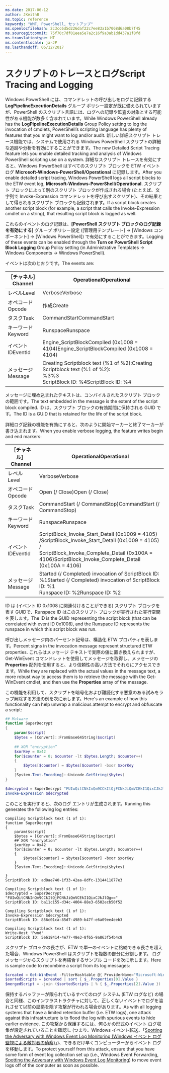 ```yaml
---
ms.date: 2017-06-12
author: JKeithB
ms.topic: reference
keywords: "WMF, PowerShell, セットアップ"
ms.openlocfilehash: 2c3cc6d5d226daf22c7ee83a1b7068d6a08b7f45
ms.sourcegitcommit: 75f70c7df01eea5e7a2c16f9a3ab1dd437a1f8fd
ms.translationtype: HT
ms.contentlocale: ja-JP
ms.lasthandoff: 06/12/2017
---
```

# <a name="script-tracing-and-logging"></a><span data-ttu-id="dc1b6-102">スクリプトのトレースとログ</span><span class="sxs-lookup"><span data-stu-id="dc1b6-102">Script Tracing and Logging</span></span>

<span data-ttu-id="dc1b6-103">Windows PowerShell には、コマンドレットの呼び出しをログに記録する **LogPipelineExecutionDetails** グループ ポリシー設定が既に備えられていますが、PowerShell のスクリプト言語には、ログへの記録や監査の対象とする可能性がある機能が数多く含まれています。</span><span class="sxs-lookup"><span data-stu-id="dc1b6-103">While Windows PowerShell already has the **LogPipelineExecutionDetails** Group Policy setting to log the invocation of cmdlets, PowerShell’s scripting language has plenty of features that you might want to log and/or audit.</span></span> <span data-ttu-id="dc1b6-104">新しい詳細スクリプト トレース機能では、システムで使用される Windows PowerShell スクリプトの詳細な追跡や分析を有効にすることができます。</span><span class="sxs-lookup"><span data-stu-id="dc1b6-104">The new Detailed Script Tracing feature lets you enable detailed tracking and analysis of Windows PowerShell scripting use on a system.</span></span> <span data-ttu-id="dc1b6-105">詳細なスクリプト トレースを有効にすると、Windows PowerShell はすべてのスクリプト ブロックを ETW イベント ログ **Microsoft-Windows-PowerShell/Operational** に記録します。</span><span class="sxs-lookup"><span data-stu-id="dc1b6-105">After you enable detailed script tracing, Windows PowerShell logs all script blocks to the ETW event log, **Microsoft-Windows-PowerShell/Operational**.</span></span> <span data-ttu-id="dc1b6-106">スクリプト ブロックによって別のスクリプト ブロックが作成される場合 (たとえば、文字列で Invoke-Expression コマンドレットを呼び出すスクリプト)、その結果として得られるスクリプト ブロックも記録されます。</span><span class="sxs-lookup"><span data-stu-id="dc1b6-106">If a script block creates another script block (for example, a script that calls the Invoke-Expression cmdlet on a string), that resulting script block is logged as well.</span></span>

<span data-ttu-id="dc1b6-107">これらのイベントのログ記録は、**[PowerShell スクリプト ブロックのログ記録を有効にする]** グループ ポリシー設定 ([管理用テンプレート] -> [Windows コンポーネント] -> [Windows PowerShell]) で有効にすることができます。</span><span class="sxs-lookup"><span data-stu-id="dc1b6-107">Logging of these events can be enabled through the **Turn on PowerShell Script Block Logging** Group Policy setting (in Administrative Templates -> Windows Components -> Windows PowerShell).</span></span>

<span data-ttu-id="dc1b6-108">イベントは次のとおりです。</span><span class="sxs-lookup"><span data-stu-id="dc1b6-108">The events are:</span></span>

| <span data-ttu-id="dc1b6-109">［チャネル］</span><span class="sxs-lookup"><span data-stu-id="dc1b6-109">Channel</span></span> | <span data-ttu-id="dc1b6-110">Operational</span><span class="sxs-lookup"><span data-stu-id="dc1b6-110">Operational</span></span>                                 |
|---------|---------------------------------------------|
| <span data-ttu-id="dc1b6-111">レベル</span><span class="sxs-lookup"><span data-stu-id="dc1b6-111">Level</span></span>   | <span data-ttu-id="dc1b6-112">Verbose</span><span class="sxs-lookup"><span data-stu-id="dc1b6-112">Verbose</span></span>                                     |
| <span data-ttu-id="dc1b6-113">オペコード</span><span class="sxs-lookup"><span data-stu-id="dc1b6-113">Opcode</span></span>  | <span data-ttu-id="dc1b6-114">作成</span><span class="sxs-lookup"><span data-stu-id="dc1b6-114">Create</span></span>                                      |
| <span data-ttu-id="dc1b6-115">タスク</span><span class="sxs-lookup"><span data-stu-id="dc1b6-115">Task</span></span>    | <span data-ttu-id="dc1b6-116">CommandStart</span><span class="sxs-lookup"><span data-stu-id="dc1b6-116">CommandStart</span></span>                                |
| <span data-ttu-id="dc1b6-117">キーワード</span><span class="sxs-lookup"><span data-stu-id="dc1b6-117">Keyword</span></span> | <span data-ttu-id="dc1b6-118">Runspace</span><span class="sxs-lookup"><span data-stu-id="dc1b6-118">Runspace</span></span>                                    |
| <span data-ttu-id="dc1b6-119">イベント ID</span><span class="sxs-lookup"><span data-stu-id="dc1b6-119">EventId</span></span> | <span data-ttu-id="dc1b6-120">Engine_ScriptBlockCompiled (0x1008 = 4104)</span><span class="sxs-lookup"><span data-stu-id="dc1b6-120">Engine_ScriptBlockCompiled (0x1008 = 4104)</span></span>  |
| <span data-ttu-id="dc1b6-121">メッセージ</span><span class="sxs-lookup"><span data-stu-id="dc1b6-121">Message</span></span> | <span data-ttu-id="dc1b6-122">Creating Scriptblock text (%1 of %2):</span><span class="sxs-lookup"><span data-stu-id="dc1b6-122">Creating Scriptblock text (%1 of %2):</span></span> </br> <span data-ttu-id="dc1b6-123">%3</span><span class="sxs-lookup"><span data-stu-id="dc1b6-123">%3</span></span> </br> <span data-ttu-id="dc1b6-124">ScriptBlock ID: %4</span><span class="sxs-lookup"><span data-stu-id="dc1b6-124">ScriptBlock ID: %4</span></span> |


<span data-ttu-id="dc1b6-125">メッセージに埋め込まれたテキストは、コンパイルされたスクリプト ブロックの範囲です。</span><span class="sxs-lookup"><span data-stu-id="dc1b6-125">The text embedded in the message is the extent of the script block compiled.</span></span> <span data-ttu-id="dc1b6-126">ID は、スクリプト ブロックの有効期間に保持される GUID です。</span><span class="sxs-lookup"><span data-stu-id="dc1b6-126">The ID is a GUID that is retained for the life of the script block.</span></span>

<span data-ttu-id="dc1b6-127">詳細ログ記録の機能を有効にすると、次のように開始マーカーと終了マーカーが書き込まれます。</span><span class="sxs-lookup"><span data-stu-id="dc1b6-127">When you enable verbose logging, the feature writes begin and end markers:</span></span>

| <span data-ttu-id="dc1b6-128">［チャネル］</span><span class="sxs-lookup"><span data-stu-id="dc1b6-128">Channel</span></span> | <span data-ttu-id="dc1b6-129">Operational</span><span class="sxs-lookup"><span data-stu-id="dc1b6-129">Operational</span></span>                                            |
|---------|--------------------------------------------------------|
| <span data-ttu-id="dc1b6-130">レベル</span><span class="sxs-lookup"><span data-stu-id="dc1b6-130">Level</span></span>   | <span data-ttu-id="dc1b6-131">Verbose</span><span class="sxs-lookup"><span data-stu-id="dc1b6-131">Verbose</span></span>                                                |
| <span data-ttu-id="dc1b6-132">オペコード</span><span class="sxs-lookup"><span data-stu-id="dc1b6-132">Opcode</span></span>  | <span data-ttu-id="dc1b6-133">Open (/ Close)</span><span class="sxs-lookup"><span data-stu-id="dc1b6-133">Open (/ Close)</span></span>                                         |
| <span data-ttu-id="dc1b6-134">タスク</span><span class="sxs-lookup"><span data-stu-id="dc1b6-134">Task</span></span>    | <span data-ttu-id="dc1b6-135">CommandStart (/ CommandStop)</span><span class="sxs-lookup"><span data-stu-id="dc1b6-135">CommandStart (/ CommandStop)</span></span>                           |
| <span data-ttu-id="dc1b6-136">キーワード</span><span class="sxs-lookup"><span data-stu-id="dc1b6-136">Keyword</span></span> | <span data-ttu-id="dc1b6-137">Runspace</span><span class="sxs-lookup"><span data-stu-id="dc1b6-137">Runspace</span></span>                                               |
| <span data-ttu-id="dc1b6-138">イベント ID</span><span class="sxs-lookup"><span data-stu-id="dc1b6-138">EventId</span></span> | <span data-ttu-id="dc1b6-139">ScriptBlock\_Invoke\_Start\_Detail (0x1009 = 4105) /</span><span class="sxs-lookup"><span data-stu-id="dc1b6-139">ScriptBlock\_Invoke\_Start\_Detail (0x1009 = 4105) /</span></span> </br> <span data-ttu-id="dc1b6-140">ScriptBlock\_Invoke\_Complete\_Detail (0x100A = 4106)</span><span class="sxs-lookup"><span data-stu-id="dc1b6-140">ScriptBlock\_Invoke\_Complete\_Detail (0x100A = 4106)</span></span> |
| <span data-ttu-id="dc1b6-141">メッセージ</span><span class="sxs-lookup"><span data-stu-id="dc1b6-141">Message</span></span> | <span data-ttu-id="dc1b6-142">Started (/ Completed) invocation of ScriptBlock ID: %1</span><span class="sxs-lookup"><span data-stu-id="dc1b6-142">Started (/ Completed) invocation of ScriptBlock ID: %1</span></span> </br> <span data-ttu-id="dc1b6-143">Runspace ID: %2</span><span class="sxs-lookup"><span data-stu-id="dc1b6-143">Runspace ID: %2</span></span> |

<span data-ttu-id="dc1b6-144">ID は (イベント ID 0x1008 に関連付けることができる) スクリプト ブロックを表す GUIDで、Runspace ID はこのスクリプト ブロックが実行された実行空間を表します。</span><span class="sxs-lookup"><span data-stu-id="dc1b6-144">The ID is the GUID representing the script block (that can be correlated with event ID 0x1008), and the Runspace ID represents the runspace in which this script block was run.</span></span>

<span data-ttu-id="dc1b6-145">呼び出しメッセージ内のパーセント記号は、構造化 ETW プロパティを表します。</span><span class="sxs-lookup"><span data-stu-id="dc1b6-145">Percent signs in the invocation message represent structured ETW properties.</span></span> <span data-ttu-id="dc1b6-146">これらはメッセージ テキストで実際の値に置き換えられますが、Get-WinEvent コマンドレットを使用してメッセージを取得し、メッセージの **Properties** 配列を使用すると、より信頼性の高い方法でそれらにアクセスできます。</span><span class="sxs-lookup"><span data-stu-id="dc1b6-146">While they are replaced with the actual values in the message text, a more robust way to access them is to retrieve the message with the Get-WinEvent cmdlet, and then use the **Properties** array of the message.</span></span>

<span data-ttu-id="dc1b6-147">この機能を利用して、スクリプトを暗号化および難読化する悪意のある試みをラップ解除する方法の例を次に示します。</span><span class="sxs-lookup"><span data-stu-id="dc1b6-147">Here's an example of how this functionality can help unwrap a malicious attempt to encrypt and obfuscate a script:</span></span>

```powershell
## Malware
function SuperDecrypt
{
    param($script)
    $bytes = [Convert]::FromBase64String($script)
             
    ## XOR “encryption”
    $xorKey = 0x42
    for($counter = 0; $counter -lt $bytes.Length; $counter++)
    {
        $bytes[$counter] = $bytes[$counter] -bxor $xorKey
    }
    [System.Text.Encoding]::Unicode.GetString($bytes)
}

$decrypted = SuperDecrypt "FUIwQitCNkInQm9CCkItQjFCNkJiQmVCEkI1QixCJkJlQg=="
Invoke-Expression $decrypted
```

<span data-ttu-id="dc1b6-148">このことを実行すると、次のログ エントリが生成されます。</span><span class="sxs-lookup"><span data-stu-id="dc1b6-148">Running this generates the following log entries:</span></span>

```
Compiling Scriptblock text (1 of 1):
function SuperDecrypt
{
    param($script)
    $bytes = [Convert]::FromBase64String($script)
    ## XOR "encryption"
    $xorKey = 0x42
    for($counter = 0; $counter -lt $bytes.Length; $counter++)
    {
        $bytes[$counter] = $bytes[$counter] -bxor $xorKey
    }
    [System.Text.Encoding]::Unicode.GetString($bytes)

}
ScriptBlock ID: ad8ae740-1f33-42aa-8dfc-1314411877e3

Compiling Scriptblock text (1 of 1):
$decrypted = SuperDecrypt "FUIwQitCNkInQm9CCkItQjFCNkJiQmVCEkI1QixCJkJlQg=="
ScriptBlock ID: ba11c155-d34c-4004-88e3-6502ecb50f52

Compiling Scriptblock text (1 of 1):
Invoke-Expression $decrypted
ScriptBlock ID: 856c01ca-85d7-4989-b47f-e6a09ee4eeb3

Compiling Scriptblock text (1 of 1):
Write-Host 'Pwnd'
ScriptBlock ID: 5e618414-4e77-48e3-8f65-9a863f54b4c8
```

スクリプト ブロックの長さが、ETW で単一のイベントに格納できる長さを超えた場合、Windows PowerShell はスクリプトを複数の部分に分割します。 <span data-ttu-id="dc1b6-150">ログ メッセージからスクリプトを再結合するサンプル コードを次に示します。</span><span class="sxs-lookup"><span data-stu-id="dc1b6-150">Here is sample code to recombine a script from its log messages:</span></span>

```powershell
$created = Get-WinEvent -FilterHashtable @{ ProviderName="Microsoft-Windows-PowerShell"; Id = 4104 } | Where-Object { $_.<...> }
$sortedScripts = $created | sort { $_.Properties[0].Value }
$mergedScript = -join ($sortedScripts | % { $_.Properties[2].Value })
```

<span data-ttu-id="dc1b6-151">保持するバッファーが限られているすべてのログ システム (ETW ログなど) の場合と同様、このインフラストラクチャに対して、正しくないイベントでログを溢れさせて以前の証拠を隠す攻撃が行われる場合があります。</span><span class="sxs-lookup"><span data-stu-id="dc1b6-151">As with all logging systems that have a limited retention buffer (i.e. ETW logs), one attack against this infrastructure is to flood the log with spurious events to hide earlier evidence.</span></span> <span data-ttu-id="dc1b6-152">この攻撃から保護するには、何らかの形式のイベント ログ収集が設定されていることを確認し (つまり、Windows イベント転送、「[Spotting the Adversary with Windows Event Log Monitoring (Windows イベント ログ監視による敵対者の偵察)](http://www.nsa.gov/ia/_files/app/Spotting_the_Adversary_with_Windows_Event_Log_Monitoring.pdf)」)、できるだけ早くコンピューターからイベント ログを移動します。</span><span class="sxs-lookup"><span data-stu-id="dc1b6-152">To protect yourself from this attack, ensure that you have some form of event log collection set up (i.e., Windows Event Forwarding, [Spotting the Adversary with Windows Event Log Monitoring](http://www.nsa.gov/ia/_files/app/Spotting_the_Adversary_with_Windows_Event_Log_Monitoring.pdf)) to move event logs off of the computer as soon as possible.</span></span>

